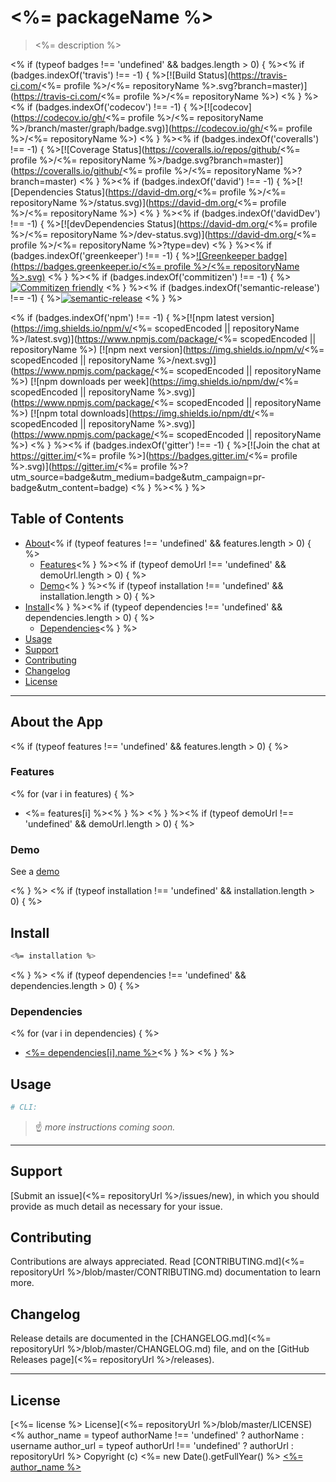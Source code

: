 # <%= packageName %>

> <%= description %>

<%
if (typeof badges !== 'undefined' && badges.length > 0) {
  %><%
  if (badges.indexOf('travis') !== -1) {
    %>[![Build Status](https://travis-ci.com/<%= profile %>/<%= repositoryName %>.svg?branch=master)](https://travis-ci.com/<%= profile %>/<%= repositoryName %>)&nbsp;<%
  } %><%
  if (badges.indexOf('codecov') !== -1) {
    %>[![codecov](https://codecov.io/gh/<%= profile %>/<%= repositoryName %>/branch/master/graph/badge.svg)](https://codecov.io/gh/<%= profile %>/<%= repositoryName %>)&nbsp;<%
  } %><%
  if (badges.indexOf('coveralls') !== -1) {
    %>[![Coverage Status](https://coveralls.io/repos/github/<%= profile %>/<%= repositoryName %>/badge.svg?branch=master)](https://coveralls.io/github/<%= profile %>/<%= repositoryName %>?branch=master)&nbsp;<%
  } %><%
  if (badges.indexOf('david') !== -1) {
    %>[![Dependencies Status](https://david-dm.org/<%= profile %>/<%= repositoryName %>/status.svg)](https://david-dm.org/<%= profile %>/<%= repositoryName %>)&nbsp;<%
  } %><%
  if (badges.indexOf('davidDev') !== -1) {
    %>[![devDependencies Status](https://david-dm.org/<%= profile %>/<%= repositoryName %>/dev-status.svg)](https://david-dm.org/<%= profile %>/<%= repositoryName %>?type=dev)&nbsp;<%
  } %><%
  if (badges.indexOf('greenkeeper') !== -1) {
    %>[![Greenkeeper badge](https://badges.greenkeeper.io/<%= profile %>/<%= repositoryName %>.svg)](https://greenkeeper.io/)&nbsp;<%
  } %><%
  if (badges.indexOf('commitizen') !== -1) {
    %>[![Commitizen friendly](https://img.shields.io/badge/commitizen-friendly-brightgreen.svg)](http://commitizen.github.io/cz-cli/)&nbsp;<%
  } %><%
  if (badges.indexOf('semantic-release') !== -1) {
    %>[![semantic-release](https://img.shields.io/badge/%20%20%F0%9F%93%A6%F0%9F%9A%80-semantic--release-e10079.svg)](https://github.com/semantic-release/semantic-release)&nbsp;<%
  } %>

<%
  if (badges.indexOf('npm') !== -1) {
    %>[![npm latest version](https://img.shields.io/npm/v/<%= scopedEncoded || repositoryName %>/latest.svg)](https://www.npmjs.com/package/<%= scopedEncoded || repositoryName %>)&nbsp;[![npm next version](https://img.shields.io/npm/v/<%= scopedEncoded || repositoryName %>/next.svg)](https://www.npmjs.com/package/<%= scopedEncoded || repositoryName %>)&nbsp;[![npm downloads per week](https://img.shields.io/npm/dw/<%= scopedEncoded || repositoryName %>.svg)](https://www.npmjs.com/package/<%= scopedEncoded || repositoryName %>)&nbsp;[![npm total downloads](https://img.shields.io/npm/dt/<%= scopedEncoded || repositoryName %>.svg)](https://www.npmjs.com/package/<%= scopedEncoded || repositoryName %>)&nbsp;<%
  } %><%
  if (badges.indexOf('gitter') !== -1) {
    %>[![Join the chat at https://gitter.im/<%= profile %>](https://badges.gitter.im/<%= profile %>.svg)](https://gitter.im/<%= profile %>?utm_source=badge&utm_medium=badge&utm_campaign=pr-badge&utm_content=badge)&nbsp;<%
  } %><%
} %>

## Table of Contents

- [About](#about)<% if (typeof features !== 'undefined' && features.length > 0) { %>
  - [Features](#features)<% } %><% if (typeof demoUrl !== 'undefined' && demoUrl.length > 0) { %>
  - [Demo](#demo)<% } %><% if (typeof installation !== 'undefined' && installation.length > 0) { %>
- [Install](#install)<% } %><% if (typeof dependencies !== 'undefined' && dependencies.length > 0) { %>
  - [Dependencies](#dependencies)<% } %>
- [Usage](#usage)
- [Support](#support)
- [Contributing](#contributing)
- [Changelog](#changelog)
- [License](#license)

---

## About the App <a id="about"></a>
<% if (typeof features !== 'undefined' && features.length > 0) { %>
### Features <a id="features"></a>

<% for (var i in features) { %>
- <%= features[i] %><% } %>
<% } %><% if (typeof demoUrl !== 'undefined' && demoUrl.length > 0) { %>
### Demo <a id="demo"></a>

See a [demo](<%= demoUrl %>)

<% } %>
<% if (typeof installation !== 'undefined' && installation.length > 0) { %>
## Install <a id="install"></a>

```sh
<%= installation %>
```
<% } %>
<% if (typeof dependencies !== 'undefined' && dependencies.length > 0) { %>
### Dependencies <a id="dependencies"></a>

<% for (var i in dependencies) { %>
- [<%= dependencies[i].name %>](<%= dependencies[i].url %>)<% } %>
<% } %>

## Usage <a id="usage"></a>

```sh
# CLI:
```

> :point_up: _more instructions coming soon._

---

## Support <a id="support"></a>

[Submit an issue](<%= repositoryUrl %>/issues/new), in which you should provide as much detail as necessary for your issue.

## Contributing <a id="contributing"></a>

Contributions are always appreciated. Read [CONTRIBUTING.md](<%= repositoryUrl %>/blob/master/CONTRIBUTING.md) documentation to learn more.

## Changelog <a id="changelog"></a>

Release details are documented in the [CHANGELOG.md](<%= repositoryUrl %>/blob/master/CHANGELOG.md) file, and on the [GitHub Releases page](<%= repositoryUrl %>/releases).

---

## License <a id="license"></a>

[<%= license %> License](<%= repositoryUrl %>/blob/master/LICENSE)
<%
author_name = typeof authorName !== 'undefined' ? authorName : username
author_url = typeof authorUrl !== 'undefined' ? authorUrl : repositoryUrl
%>
Copyright (c) <%= new Date().getFullYear() %> [<%= author_name %>](<%= author_url %>)
